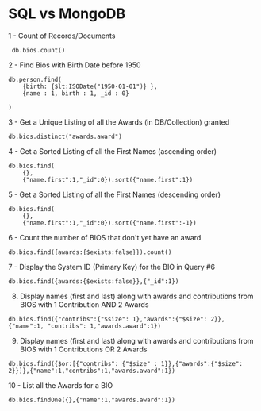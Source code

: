  # SQL vs MongoDB

 1 - Count of Records/Documents

```
 db.bios.count()

```

 2 - Find Bios with Birth Date before 1950

```
db.person.find(
	{birth: {$lt:ISODate("1950-01-01")} },
	{name : 1, birth : 1, _id : 0}

)

```

3 - Get a Unique Listing of all the Awards (in DB/Collection) granted

```
db.bios.distinct("awards.award")

```

4 - Get a Sorted Listing of all the First Names (ascending order)

```
db.bios.find(
	{},
	{"name.first":1,"_id":0}).sort({"name.first":1})

```

5 - Get a Sorted Listing of all the First Names (descending order)

```
db.bios.find(
	{},
	{"name.first":1,"_id":0}).sort({"name.first":-1})

```

6 - Count the number of BIOS that don't yet have an award

```
db.bios.find({awards:{$exists:false}}).count()

```

7 - Display the System ID (Primary Key) for the BIO in Query #6

```
db.bios.find({awards:{$exists:false}},{"_id":1})

```

8. Display names (first and last) along with awards and contributions from BIOS with 1 Contribution AND 2 Awards

```
db.bios.find({"contribs":{"$size": 1},"awards":{"$size": 2}},{"name":1, "contribs": 1,"awards.award":1})
```

9. Display names (first and last) along with awards and contributions from BIOS with 1 Contributions OR 2 Awards

```
db.bios.find({$or:[{"contribs": {"$size" : 1}},{"awards":{"$size": 2}}]},{"name":1,"contribs":1,"awards.award":1})

```

10 - List all the Awards for a BIO

```
db.bios.findOne({},{"name":1,"awards.award":1})

```
